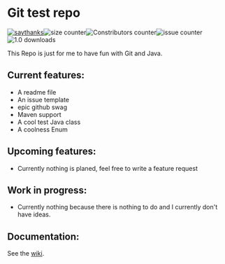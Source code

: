 # Git test repo

[![saythanks](https://img.shields.io/badge/Say%20Thanks-!-1EAEDB.svg)](https://saythanks.io/to/Emilius123)![size counter](https://img.shields.io/github/repo-size/Emilius123/Git-test-repo)![Constributors counter](https://img.shields.io/github/contributors/Emilius123/Git-test-repo)![issue counter](https://img.shields.io/github/issues-raw/Emilius123/Git-Test-Repo)![1.0 downloads](https://img.shields.io/github/downloads/Emilius123/Git-test-repo/1.0/total)

This Repo is just for me to have fun with Git and Java.

## Current features:

* A readme file
* An issue template
* epic github swag
* Maven support
* A cool test Java class
* A coolness Enum

## Upcoming features:
* Currently nothing is planed, feel free to write a feature request

## Work in progress:
* Currently nothing because there is nothing to do and I currently don't have ideas.

## Documentation:
See the [wiki](https://github.com/Emilius123/Git-test-repo/wiki "wiki").